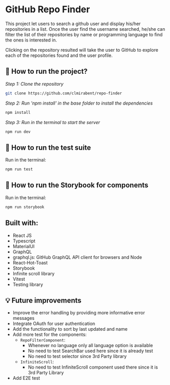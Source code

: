 # GitHub Repo Finder

This project let users to search a github user and display his/her repositories in a list. Once the user find the username searched, he/she can filter the list of their repositories by name or programming language to find the ones is interested in. 

Clicking on the repository resulted will take the user to GitHub to explore each of the repositories found and the user profile.


## 🚀 How to run the project?

*Step 1: Clone the repository*

```bash
git clone https://github.com/clmirabent/repo-finder
```

*Step 2: Run 'npm install' in the base folder to install the dependencies*

```bash
npm install
```
*Step 3: Run in the terminal to start the server*

```bash
npm run dev
```


## 🔖 How to run the test suite

Run in  the terminal:

```bash
npm run test
```
## 🔖 How to run the Storybook for components

Run in  the terminal:
```bash
npm run storybook
```

## Built with:

- React JS 
- Typescript
- MaterialUI
- GraphQL
- graphql.js: GitHub GraphQL API client for browsers and Node
- React-Hot-Toast
- Storybook
- Infinite scroll library
- Vitest
- Testing library


## 💡 Future improvements

- Improve the error handling by providing more informative error messages
- Integrate OAuth for user authentication 
- Add the functionality to sort by last updated and name
- Add more test for the components:
    - `RepoFilterComponent`:
        - Whenever no language only all language option is available
        - No need to test SearchBar used here since it is already test 
        - No need to test selector since 3rd Party library
    - `InfiniteScroll`:
        - No need to test InfiniteScroll component used there since it is 3rd Party Library
- Add E2E test
